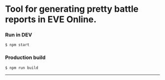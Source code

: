 # Tool for generating pretty battle reports in EVE Online.

### Run in DEV

```sh
$ npm start
```

### Production build

```sh
$ npm run build
```
---------------------------------
